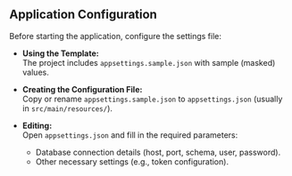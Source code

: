 ## Application Configuration

Before starting the application, configure the settings file:

- **Using the Template:**  
  The project includes `appsettings.sample.json` with sample (masked) values.

- **Creating the Configuration File:**  
  Copy or rename `appsettings.sample.json` to `appsettings.json` (usually in `src/main/resources/`).

- **Editing:**  
  Open `appsettings.json` and fill in the required parameters:
  - Database connection details (host, port, schema, user, password).
  - Other necessary settings (e.g., token configuration).
